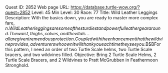 Quest ID: 2852
Web page URL: https://database.turtle-wow.org/?quest=2852
Level: 45
Min Level: 30
Race: 77
Title: Wild Leather Leggings
Description: With the basics down, you are ready to master more complex fare, $n.Wild Leather leggings are some of the sturdiest and powerful leather gear around.The waist, thighs, calves, and the vitals - all are given tremendous protection.Coupled with the enhancement that the wildvine provides, adventurers who own it will thank you each time they see you.$B$BFor this pattern, I need an order of two Turtle Scale helms, two Turtle Scale bracers, and two wildvines filled.
Objective: Bring 2 Turtle Scale Helms, 2 Turtle Scale Bracers, and 2 Wildvines to Pratt McGrubben in Feathermoon Stronghold.
